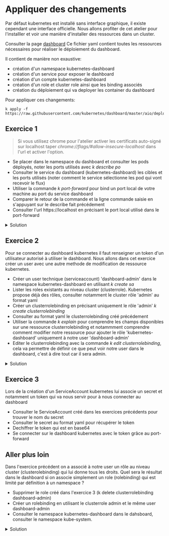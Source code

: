 # Appliquer des changements

Par défaut kubernetes est installé sans interface graphique, il existe cependant une interface officielle.
Nous allons profiter de cet atelier pour l'installler et voir une manière d'installer des ressources dans un cluster.

Consulter la page [dashboard](https://raw.githubusercontent.com/kubernetes/dashboard/v2.7.0/aio/deploy/recommended.yaml)
Ce fichier yaml contient toutes les ressources nécessaires pour réaliser le déploiement du dashboard.

Il contient de manière non exaustive:

- création d'un namespace kubernetes-dashboard
- création d'un service pour exposer le dashboard
- création d'un compte kubernetes-dashboard
- création d'un role et cluster role ainsi que les binding associés
- création du déploiement qui va deployer les container du dashboard

Pour appliquer ces changements:

```shell
k apply -f https://raw.githubusercontent.com/kubernetes/dashboard/master/aio/deploy/recommended.yaml
```

## Exercice 1

> Si vous utilisez chrome pour l'atelier activer les certificats auto-signé sur localhost
> taper _chrome://flags/#allow-insecure-localhost_ dans l'url et activer l'option.

- Se placer dans le namespace du dashboard et consulter les pods déployés, noter les ports utilisés avec _k describe po_
- Consulter le service du dashboard (kubernetes-dashboard) les cibles et les ports utilisés (noter comment le service sélectionne les pod qui vont recevoir le flux)
- Utiliser la commande _k port-forward_ pour bind un port local de votre machine au port du service dashboard
- Comparer le retour de la commande et la ligne commande saisie en s'appuyant sur le describe fait précédement
- Consulter l'url https://localhost en précisant le port local utilisé dans le port-forward

<details>
<summary>Solution</summary>

```shell
k config set-context --current --namespace=kubernetes-dashboard
k get po
k describe po kubernetes-dashboard-xxxxx
k get svc
k describe svc kubernetes-dashboard
k port-forward svc/kubernetes-dashboard 9000:443
```

> Le pod kubernetes-dashboard a un label _k8s-app=kubernetes-dashboard_.
>
> Le service dashboard cible les pods avec le label kubernetes-dashboard _Selector: k8s-app=kubernetes-dashboard_.
>
> Le service est une interface virtuelle, quand on port-forward dans un service on réalise en fait un port-forward dans les pods qui sont en cible du service donc le port présenté dans les logs est le port du pod.

</details>

## Exercice 2

Pour se connecter au dashboard kubernetes il faut renseigner un token d'un utilisateur autorisé à utiliser le dashboard.
Nous allons dans cet exercice créer un user avec une autre methode de modification de ressource kubernetes.

- Créer un user technique (serviceaccount) 'dashboard-admin' dans le namespace kubernetes-dashboard en utilisant _k create sa_
- Lister les roles existants au niveau cluster (clusterrole). Kubernetes propose déjà des rôles, consulter notamment le cluster rôle 'admin' au format yaml
- Créer un clusterrolebinding en précisant uniquement le rôle 'admin' _k create clusterrolebinding_
- Consulter au format yaml le clusterrolebinding créé précédement
- Utiliser la commande _k explain_ pour comprendre les champs disponibles sur une ressource clusterrolebinding et notammment comprendre comment modifier notre ressource pour ajouter le rôle 'kubernetes-dashboard' uniquement à notre user 'dashboard-admin'
- Editer le clusterrolebinding avec la commande _k edit clusterrolebinding_, cela va permettre de définir ce que peut voir notre user dans le dashboard, c'est à dire tout car il sera admin.

<details>
<summary>Solution</summary>

```shell
k create sa dashboard-admin
k get clusterrole
k get clusterrole kubernetes-dashboard -o yaml
k create clusterrolebinding dashboard-admin --clusterrole=admin
k get clusterrolebinding dashboard-admin -o yaml
k edit clusterrolebinding dashboard-admin
---
# Please edit the object below. Lines beginning with a '#' will be ignored,
# and an empty file will abort the edit. If an error occurs while saving this file will be
# reopened with the relevant failures.
#
apiVersion: rbac.authorization.k8s.io/v1
kind: ClusterRoleBinding
metadata:
  creationTimestamp: "2021-01-20T14:37:52Z"
  name: dashboard-admin
  resourceVersion: "14355"
  selfLink: /apis/rbac.authorization.k8s.io/v1/clusterrolebindings/dashboard-admin
  uid: 0a59e908-6131-42cf-9739-d2768191019f
roleRef:
  apiGroup: rbac.authorization.k8s.io
  kind: ClusterRole
  name: admin
subjects:
- kind: ServiceAccount
  name: dashboard-admin
  namespace: kubernetes-dashboard
---
```

</details>

## Exercice 3

Lors de la création d'un ServiceAccount kubernetes lui associe un secret et notamment un token qui va nous servir pour à nous connecter au dashboard

- Consulter le ServiceAccount créé dans les exercices précédents pour trouver le nom du secret
- Consulter le secret au format yaml pour récupérer le token
- Dechiffrer le token qui est en base64
- Se connecter sur le dashboard kubernetes avec le token grâce au port-forward

## Aller plus loin

Dans l'exercice précédent on a associé à notre user un rôle au niveau cluster (clusterolebinding) qui lui donne tous les droits. Quel sera le résultat dans le dashboard si on associe simplement un role (rolebinding) qui est limité par définition à un namespace ?

- Supprimer le role créé dans l'exercice 3 (k delete clusterrolebinding dashboard-admin)
- Créer un rolebinding en utilisant le clusterrole admin et le même user dashboard-admin
- Consulter le namespace kubernetes-dashboard dans le dahsboard, consulter le namespace kube-system.

<details>
<summary>Solution</summary>

Dans une application dite 'cloud native', on va s'appuyer sur la gestion des droits dans kubernetes pour gérer les droits au niveau de l'application.
En donnant des droits limités au namespace à l'utilisateur par l'intermédiaire d'un rolebinding qui est une ressource par namespace, l'utilisateur ne verra que les ressources du namespace pour lequel le role lui a été affecté.
On pourra aller encore plus finement dans les droits en créant un role spécifiquement pour l'utilisateur et autorisant uniquement certaines ressources.

</details>
